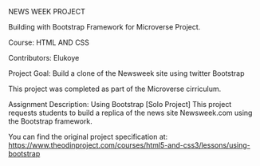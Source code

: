 NEWS WEEK PROJECT

Building with Bootstrap Framework for Microverse Project.

Course: HTML AND CSS

Contributors:
Elukoye

Project Goal:
Build a clone of the Newsweek site using twitter Bootstrap

This project was completed as part of the Microverse cirriculum.

Assignment Description:
Using Bootstrap
[Solo Project]
This project requests students to build a replica of the news site Newsweek.com using the Bootstrap framework.

You can find the original project specification at: https://www.theodinproject.com/courses/html5-and-css3/lessons/using-bootstrap